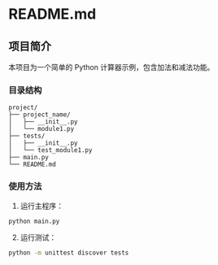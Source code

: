 # README.md

## 项目简介

本项目为一个简单的 Python 计算器示例，包含加法和减法功能。

### 目录结构

```
project/
├── project_name/
│   ├── __init__.py
│   └── module1.py
├── tests/
│   ├── __init__.py
│   └── test_module1.py
├── main.py
└── README.md
```

### 使用方法

1. 运行主程序：

```bash
python main.py
```

2. 运行测试：

```bash
python -m unittest discover tests
```
